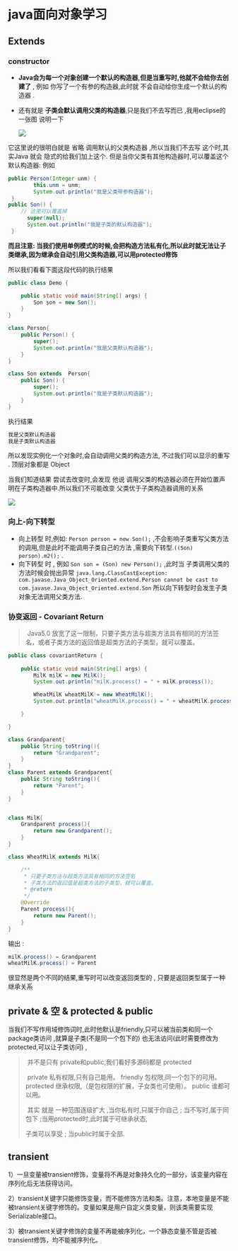 # java面向对象学习

## Extends

### constructor

- **Java会为每一个对象创建一个默认的构造器,但是当重写时,他就不会给你去创建了** , 例如 你写了一个有参的构造器,此时就 不会自动给你生成一个默认的构造器 .

- 还有就是 **子类会默认调用父类的构造器**,只是我们不去写而已 ,我用eclipse的一张图 说明一下 

  ![](https://tyut.oss-cn-beijing.aliyuncs.com/image/2019-09-23/03c235a6-a231-4120-94d9-b336e9408cfd.png?x-oss-process=style/template01)

它这里说的很明白就是 省略 调用默认的父类构造器 ,所以当我们不去写 这个时,其实Java 就会 隐式的给我们加上这个. 但是当你父类有其他构造器时,可以覆盖这个默认构造器: 例如

```java
public Person(Integer unm) {
        this.unm = unm;
        System.out.println("我是父类带参构造器");
 }
public Son() {
    // 这里可以覆盖掉
      super(null);
      System.out.println("我是子类的默认构造器");
 }
```

**而且注意: 当我们使用单例模式的时候,会把构造方法私有化,所以此时就无法让子类继承,因为继承会自动引用父类构造器,可以用protected修饰**

所以我们看看下面这段代码的执行结果

```java
public class Demo {

    public static void main(String[] args) {
        Son son = new Son();
    }
}

class Person{
    public Person() {
        super();
        System.out.println("我是父类默认构造器");
    }
}

class Son extends  Person{
    public Son() {
        super();
        System.out.println("我是子类默认构造器");
    }
}
```

执行结果 

```java
我是父类默认构造器
我是子类默认构造器
```

所以发现实例化一个对象时,会自动调用父类的构造方法, 不过我们可以显示的重写 . 顶层对象都是 Object 



当我们知道结果 尝试去改变时,会发现  他说 调用父类的构造器必须在开始位置声明在子类构造器中.所以我们不可能改变 父类优于子类构造器调用的关系

![](https://tyut.oss-cn-beijing.aliyuncs.com/image/2019-09-23/94cbc6c7-164a-4687-a89f-d6c6f089a0b6.jpg?x-oss-process=style/template01)



### 向上-向下转型

- 向上转型 时,例如:  `Person person = new Son();` ,不会影响子类重写父类方法的调用,但是此时不能调用子类自己的方法 ,需要向下转型.`((Son) person).m2();` . 
- 向下转型 时 , 例如 `Son son = (Son) new Person();` ,此时当 子类调用父类的方法时候会抛出异常 `java.lang.ClassCastException: com.javase.Java_Object_Oriented.extend.Person cannot be cast to com.javase.Java_Object_Oriented.extend.Son`  所以向下转型时会发生子类对象无法调用父类方法.

### 协变返回 - Covariant Return 

> ​	Java5.0 放宽了这一限制，只要子类方法与超类方法具有相同的方法签名，或者子类方法的返回值是超类方法的子类型，就可以覆盖。

```java
public class covariantReturn {
 
    public static void main(String[] args) {
        MilK milK = new MilK();
        System.out.println("milK.process() = " + milK.process());

        WheatMilK wheatMilK = new WheatMilK();
        System.out.println("wheatMilK.process() = " + wheatMilK.process());

    }

}

class Grandparent{
    public String toString(){
        return "Grandparent";
    }
}
class Parent extends Grandparent{
    public String toString(){
        return "Parent";
    }
}


class MilK{
    Grandparent process(){
        return new Grandparent();
    }
}

class WheatMilK extends MilK{

    /**
     * 只要子类方法与超类方法具有相同的方法签名
     * 子类方法的返回值是超类方法的子类型，就可以覆盖。
     * @return
     */
    @Override
    Parent process(){
        return new Parent();
    }
}
```

输出 : 

```java
milK.process() = Grandparent
wheatMilK.process() = Parent
```

很显然是两个不同的结果,重写时可以改变返回类型的 , 只要是返回类型属于一种继承关系



## private & 空 & protected & public 

​	  当我们不写作用域修饰词时,此时他默认是friendly,只可以被当前类和同一个package类访问  ,就算是子类(不是同一个包下的) 也无法访问(此时需要修改为protected,可以让子类访问) ,

> ​	并不是只有 private和public,我们看好多源码都是 protected
>
> ​	private 私有权限,只有自己能用。 friendly 包权限,同一个包下的可用。 protected 继承权限,（是包权限的扩展，子女类也可使用）。 public 谁都可以用。
>
> ​	其实 就是 一种范围逐级扩大 ,当你私有时,只属于你自己 ; 当不写时,属于同包下 ;当用protected时,此时属于可继承状态,
>
> 子类可以享受 ;  当public时属于全部.



## transient

1）一旦变量被transient修饰，变量将不再是对象持久化的一部分，该变量内容在序列化后无法获得访问。

2）transient关键字只能修饰变量，而不能修饰方法和类。注意，本地变量是不能被transient关键字修饰的。变量如果是用户自定义类变量，则该类需要实现Serializable接口。

3）被transient关键字修饰的变量不再能被序列化，一个静态变量不管是否被transient修饰，均不能被序列化。